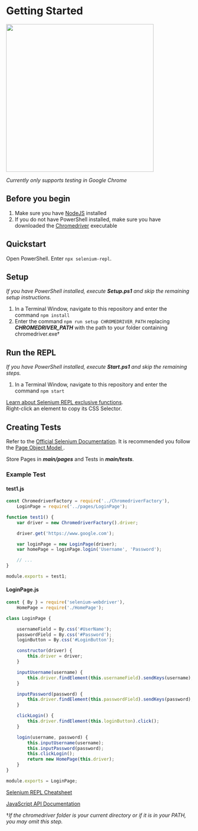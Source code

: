 # Getting Started
<img src="https://jeremyc2.github.io/Selenium-REPL/REPL-Infographic.svg" width="400">

*Currently only supports testing in Google Chrome*
## Before you begin
1. Make sure you have [NodeJS](https://nodejs.org/en/) installed
2. If you do not have PowerShell installed, make sure you have downloaded the [Chromedriver](https://chromedriver.chromium.org/downloads) executable

## Quickstart
Open PowerShell. Enter ```npx selenium-repl```.

## Setup
*If you have PowerShell installed, execute ***Setup.ps1*** and skip the remaining setup instructions.*  
1. In a Terminal Window, navigate to this repository and enter the command ```npm install```
2. Enter the command ```npm run setup CHROMEDRIVER_PATH``` replacing ***CHROMEDRIVER_PATH*** with the path to your folder containing chromedriver.exe†

## Run the REPL
*If you have PowerShell installed, execute **Start.ps1** and skip the remaining steps.*
1. In a Terminal Window, navigate to this repository and enter the command ```npm start```  

[Learn about Selenium REPL exclusive functions](https://github.com/jeremyc2/Selenium-REPL/wiki/Selenium-REPL-Exclusive-Functions).  
Right-click an element to copy its CSS Selector.

## Creating Tests
Refer to the [Official Selenium Documentation](https://www.selenium.dev/documentation/). It is recommended you follow the [Page Object Model
](https://www.selenium.dev/documentation/guidelines/page_object_models/). 

Store Pages in ***main/pages*** and Tests in ***main/tests***.

### Example Test
#### test1.js
```javascript
const ChromedriverFactory = require('../ChromedriverFactory'),
    LoginPage = require('../pages/LoginPage');

function test1() {
    var driver = new ChromedriverFactory().driver;

    driver.get('https://www.google.com');

    var loginPage = new LoginPage(driver);
    var homePage = loginPage.login('Username', 'Password');

    // ...
}

module.exports = test1;
```
#### LoginPage.js
```javascript
const { By } = require('selenium-webdriver'),
    HomePage = require('./HomePage');

class LoginPage {

    usernameField = By.css('#UserName');
    passwordField = By.css('#Password');
    loginButton = By.css('#LoginButton');

    constructor(driver) {
        this.driver = driver;
    }

    inputUsername(username) {
        this.driver.findElement(this.usernameField).sendKeys(username);
    }

    inputPassword(password) {
        this.driver.findElement(this.passwordField).sendKeys(password);
    }

    clickLogin() {
        this.driver.findElement(this.loginButton).click();
    }

    login(username, password) {
        this.inputUsername(username);
        this.inputPassword(password);
        this.clickLogin();
        return new HomePage(this.driver);
    }
}

module.exports = LoginPage;
```
[Selenium REPL Cheatsheet](https://jeremyc2.github.io/Selenium-REPL/selenium-repl-cheatsheet.html)

[JavaScript API Documentation](https://www.selenium.dev/selenium/docs/api/javascript/)

†*If the chromedriver folder is your current directory or if it is in your PATH, you may omit this step.*
